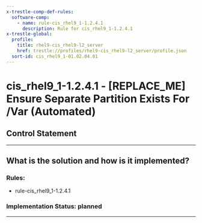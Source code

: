 ```yaml
---
x-trestle-comp-def-rules:
  software-comp:
    - name: rule-cis_rhel9_1-1.2.4.1
      description: Rule for cis_rhel9_1-1.2.4.1
x-trestle-global:
  profile:
    title: rhel9-cis_rhel9-l2_server
    href: trestle://profiles/rhel9-cis_rhel9-l2_server/profile.json
  sort-id: cis_rhel9_1-01.02.04.01
---
```


# cis_rhel9_1-1.2.4.1 - \[REPLACE_ME\] Ensure Separate Partition Exists For /Var (Automated)

## Control Statement

______________________________________________________________________

## What is the solution and how is it implemented?

<!-- For implementation status enter one of: implemented, partial, planned, alternative, not-applicable -->

<!-- Note that the list of rules under ### Rules: is read-only and changes will not be captured after assembly to JSON -->

<!-- Add control implementation description here for control: cis_rhel9_1-1.2.4.1 -->

### Rules:

  - rule-cis_rhel9_1-1.2.4.1

### Implementation Status: planned

______________________________________________________________________
